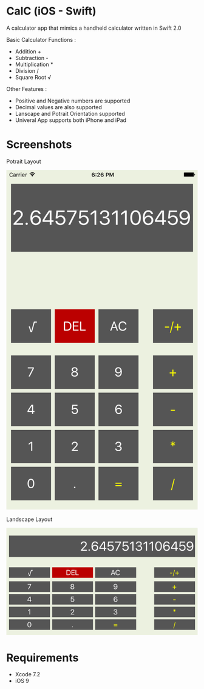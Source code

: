 # CalC (iOS - Swift)

A calculator app that mimics a handheld calculator written in Swift 2.0

Basic Calculator Functions :

- Addition        +
- Subtraction     -   
- Multiplication  *
- Division        /
- Square Root     √

Other Features : 

- Positive and Negative numbers are supported
- Decimal values are also supported
- Lanscape and Potrait Orientation supported
- Univeral App supports both iPhone and iPad

# Screenshots

Potrait Layout

<p align="center">
  <img src="Screenshots/screen1.png"">
</p>

Landscape Layout

<p align="center">
  <img src="Screenshots/screen2.png">
</p>

# Requirements

- Xcode 7.2
- iOS 9


